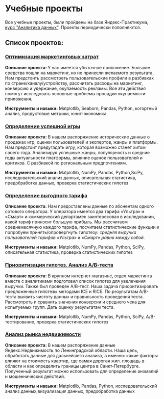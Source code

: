 # Учебные проекты

Все учебные проекты, были пройдены на базе Яндекс-Практикума, [курс "Аналитика данных"](https://practicum.yandex.ru/data-analyst/). Проекты периодически пополняются.

## Список проектов:

### [Оптимизация маркетинговых затрат](https://github.com/Belken806/educational-projects/tree/main/Оптимизация%20маркетинговых%20затрат) 
**Описание проекта:**
У нас имеется убыточное приложение. Большие средства пошли на маркетинг, но не принесли желаемого результата. Нам предстоить рассмотреть пользовательские профили в разбивках по стране/каналу/устройству, рассчитать расходы на маркетинг, конверсию и удержание, окупаемость рекламы.  Все эти действия помогут исследовать основные проблемы просадки окупаемости приложения. 

**Инструменты и навыки:** 
Matplotlib, Seaborn, Pandas, Python, когортный анализ, продуктовые метрики, юнит-экономика.

### [Определение успешной игры](https://github.com/Belken806/educational-projects/tree/main/Определение%20успешной%20игры) 
**Описание проекта:**
В нашем распоряжение исторические данные о продажах игр, оценки пользователей и экспертов, жанры и платформы. Нам предстоит предугадать игру, которая возможно станет хитом своего года. Анализируя успешные жанры, популярность и средние годы актуальности платформы, влияние оценок пользователей и критиков. С разбивкой по региональным предпочтениям.

**Инструменты и навыки:**
Matplotlib, NumPy, Pandas, Python,SciPy, исследовательский анализ данных, описательная статистика, предобработка данных, проверка статистических гипотез

### [Определение выгодного тарифа](https://github.com/Belken806/educational-projects/tree/main/Определение%20выгодного%20тарифа) 
**Описание проекта:**
Нам предоставлены данные по абонентам одного сотового оператора. У оператора имеется два тарифа «Ультра» и «Смарт» и коммерческий департамен заинтересован в исследовании, какой тариф приносит большую прибыль. Мы рассчитаем среднемесячную каждого тарифа, посчитаем статистические функции и попробуем принять/опровергнуть гипотезу: *средняя выручка пользователей тарифов «Ультра» и «Смарт» равна между собой*. 

**Инструменты и навыки:**
Matplotlib, NumPy, Pandas, Python, SciPy, описательная статистика,  проверка статистических гипотез

### [Приоритизация гипотез. Анализ А/В-теста](https://github.com/Belken806/educational-projects/tree/main/А-B%20тест%20анализ%20результатов%2C%20приоритизация) 
**Описание проекта:**
В крупном интернет-магазине, отдел маркетинга вместе с аналитиками подготовил список гипотез для увелечения выручки. Также был проведён А/В-тест. Наша задача приоритизировать предложенные гипотезы методами ICE и RICE. По результатам A/B-теста выявить чистоту данных и правильность проведения теста. Рассмотреть и сравнить значения конверсии и среднего 
чека для испытуемых групп. Дать оценку результатам теста. 

**Инструменты и навыки:**
Matplotlib, NumPy, Pandas, Python, SciPy, A/B-тестирование,  проверка статистических гипотез

### [Анализ рынка недвижимости](https://github.com/Belken806/educational-projects/tree/main/Анализ%20рынка%20недвижимости) 
**Описание проекта:**
В нашем распоряжение данные Яндекс.Недвижимость по Ленинградской области. Наша цель, обработать данные для дальнейшего анализа, а именно: какие факторы влияют на стоимость квартир, где самая дорогая жил. площадь в области и как определить границы центра в Санкт-Петербурге. Полученный результат можно использовать для определение аномалий и  мошеннических действий.

**Инструменты и навыки:**
Matplotlib, Pandas, Python, исследовательский анализ данных,визуализация данных, предобработка данных
